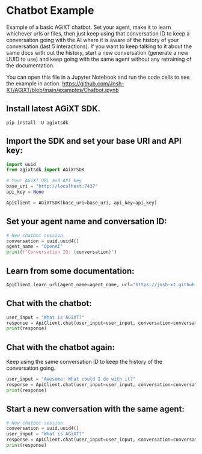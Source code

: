 # Chatbot Example
Example of a basic AGiXT chatbot.  Set your agent, make it to learn whichever urls or files, then just keep using that conversation ID to keep a conversation going with the AI where it is aware of the history of your conversation (last 5 interactions).  If you want to keep talking to it about the same docs with out the history, start a new conversation (generate a new UUID to use) and keep going with the same agent without any retraining of the documentation.

You can open this file in a Jupyter Notebook and run the code cells to see the example in action. https://github.com/Josh-XT/AGiXT/blob/main/examples/Chatbot.ipynb

## Install latest AGiXT SDK.
```
pip install -U agixtsdk
```

## Import the SDK and set your base URI and API key:
```python
import uuid
from agixtsdk import AGiXTSDK

# Your AGiXT URL and API key
base_uri = "http://localhost:7437"
api_key = None

ApiClient = AGiXTSDK(base_uri=base_uri, api_key=api_key)
```

## Set your agent name and conversation ID:
```python
# New chatbot session
conversation = uuid.uuid4()
agent_name = "OpenAI"
print(f"Conversation ID: {conversation}")
```

## Learn from some documentation:
```python
ApiClient.learn_url(agent_name=agent_name, url="https://josh-xt.github.io/AGiXT/")
```

## Chat with the chatbot:
```python
user_input = "What is AGiXT?"
response = ApiClient.chat(user_input=user_input, conversation=conversation, agent_name=agent_name)
print(response)
```

## Chat with the chatbot again:
Keep using the same conversation ID to keep the history of the conversation going.

```python
user_input = "Awesome! What could I do with it?"
response = ApiClient.chat(user_input=user_input, conversation=conversation, agent_name=agent_name)
print(response)
```

## Start a new conversation with the same agent:
```python
# New chatbot session
conversation = uuid.uuid4()
user_input = "What is AGiXT?"
response = ApiClient.chat(user_input=user_input, conversation=conversation, agent_name=agent_name)
print(response)
```
